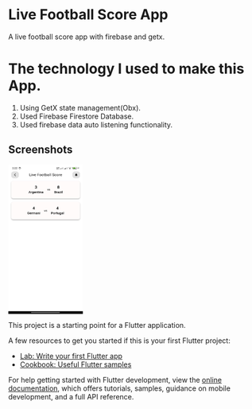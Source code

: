 # Live Football Score App

A live football score app with firebase and getx.

# The technology I used to make this App.

<ol>
    <li>
        Using GetX state management(Obx).
    </li>
    <li>
        Used Firebase Firestore Database.
    </li>
    <li>
        Used firebase data auto listening functionality.
    </li>
</ol>

## Screenshots

<div style="display:flex">
    <img src="screenshots/s01.jpg" alt="Home Screen" width="150" height="300" style="margin-right: 30px;">
</div>

This project is a starting point for a Flutter application.

A few resources to get you started if this is your first Flutter project:

- [Lab: Write your first Flutter app](https://docs.flutter.dev/get-started/codelab)
- [Cookbook: Useful Flutter samples](https://docs.flutter.dev/cookbook)

For help getting started with Flutter development, view the
[online documentation](https://docs.flutter.dev/), which offers tutorials,
samples, guidance on mobile development, and a full API reference.

